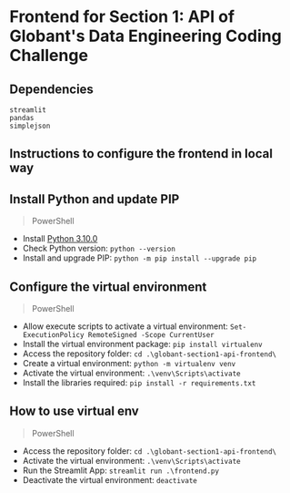 # Frontend for Section 1: API of Globant's Data Engineering Coding Challenge

## Dependencies
```
streamlit
pandas
simplejson
```

## Instructions to configure the frontend in local way

## Install Python and update PIP
> PowerShell
* Install [Python 3.10.0](https://www.python.org/downloads/release/python-3100/)
* Check Python version: `python --version`
* Install and upgrade PIP: `python -m pip install --upgrade pip`

## Configure the virtual environment
> PowerShell
* Allow execute scripts to activate a virtual environment: `Set-ExecutionPolicy RemoteSigned -Scope CurrentUser`
* Install the virtual environment package: `pip install virtualenv`
* Access the repository folder: `cd .\globant-section1-api-frontend\`
* Create a virtual environment: `python -m virtualenv venv`
* Activate the virtual environment: `.\venv\Scripts\activate`
* Install the libraries required: `pip install -r requirements.txt`

## How to use virtual env
> PowerShell
* Access the repository folder: `cd .\globant-section1-api-frontend\`
* Activate the virtual environment: `.\venv\Scripts\activate`
* Run the Streamlit App: `streamlit run .\frontend.py`
* Deactivate the virtual environment: `deactivate`
